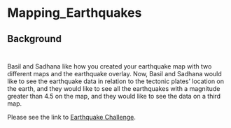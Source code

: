 # Mapping_Earthquakes

## Background<br><br>
Basil and Sadhana like how you created your earthquake map with two different maps and the earthquake overlay. Now, Basil and Sadhana would like to see the earthquake data in relation to the tectonic plates’ location on the earth, and they would like to see all the earthquakes with a magnitude greater than 4.5 on the map, and they would like to see the data on a third map.

Please see the link to [Earthquake Challenge](https://whitneyshine.github.io/Mapping_Earthquakes/).
